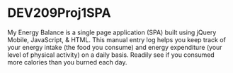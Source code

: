 # DEV209Proj1SPA
My Energy Balance is a single page application (SPA) built using jQuery Mobile, JavaScript, & HTML. This manual entry log helps you keep track of your energy intake (the food you consume) and energy expenditure (your level of physical activity) on a daily basis. Readily see if you consumed more calories than you burned each day.
